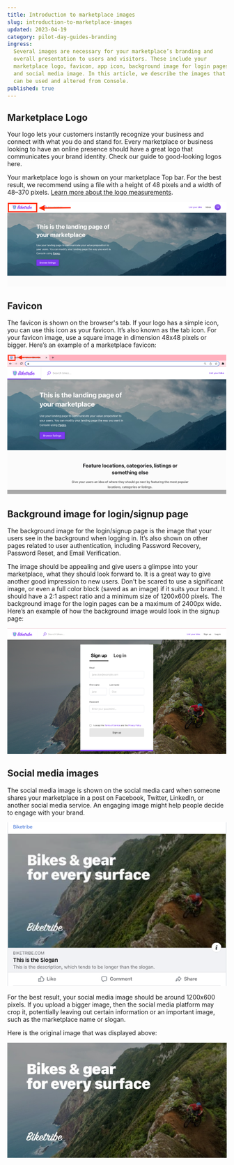 ```yaml
---
title: Introduction to marketplace images
slug: introduction-to-marketplace-images
updated: 2023-04-19
category: pilot-day-guides-branding
ingress:
  Several images are necessary for your marketplace’s branding and
  overall presentation to users and visitors. These include your
  marketplace logo, favicon, app icon, background image for login pages,
  and social media image. In this article, we describe the images that
  can be used and altered from Console.
published: true
---
```


## Marketplace Logo

Your logo lets your customers instantly recognize your business and
connect with what you do and stand for. Every marketplace or business
looking to have an online presence should have a great logo that
communicates your brand identity. Check our guide to good-looking logos
here.

Your marketplace logo is shown on your marketplace Top bar. For the best
result, we recommend using a file with a height of 48 pixels and a width
of 48–370 pixels.
[Learn more about the logo measurements](https://sharetribe.com/docs/operator-guides/how-to-add-good-looking-logos-and-images/).

![biketribe-logo](./logo.png)

## Favicon

The favicon is shown on the browser's tab. If your logo has a simple
icon, you can use this icon as your favicon. It’s also known as the tab
icon. For your favicon image, use a square image in dimension 48x48
pixels or bigger. Here’s an example of a marketplace favicon:

![biketribe-favicon](./favicon.png)

## Background image for login/signup page

The background image for the login/signup page is the image that your
users see in the background when logging in. It’s also shown on other
pages related to user authentication, including Password Recovery,
Password Reset, and Email Verification.

The image should be appealing and give users a glimpse into your
marketplace, what they should look forward to. It is a great way to give
another good impression to new users. Don't be scared to use a
significant image, or even a full color block (saved as an image) if it
suits your brand. It should have a 2:1 aspect ratio and a minimum size
of 1200x600 pixels. The background image for the login pages can be a
maximum of 2400px wide. Here’s an example of how the background image
would look in the signup page:

![background image](./background-image.png)

## Social media images

The social media image is shown on the social media card when someone
shares your marketplace in a post on Facebook, Twitter, LinkedIn, or
another social media service. An engaging image might help people decide
to engage with your brand.

![biketribe-social-image-facebook](./biketribe-social-facebook.png)

For the best result, your social media image should be around 1200x600
pixels. If you upload a bigger image, then the social media platform may
crop it, potentially leaving out certain information or an important
image, such as the marketplace name or slogan.

Here is the original image that was displayed above:

![biketribe-social](./biketribe-social.png)
